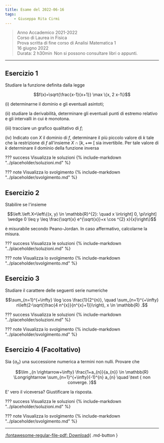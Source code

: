```yaml
---
title: Esame del 2022-06-16
tags:
    - Giuseppa Rita Cirmi
---
```


>Anno Accademico 2021-2022<br>
Corso di Laurea in Fisica<br>
Prova scritta di fine corso di Analisi Matematica 1<br>
16 giugno 2022<br>
Durata: $2 \mathrm{~h} 30 \min$<b3>
Non si possono consultare libri o appunti.

---

## Esercizio 1

Studiare la funzione definita dalla legge

$$f(x)=\sqrt{\frac{x-1}{x+1}} \max \{x, 2 x-1\}$$

\(i) determinarne il dominio e gli eventuali asintoti;

\(ii) studiare la derivabilità, determinare gli eventuali punti di
estremo relativo e gli intervalli in cui è monotona.

\(iii) tracciare un grafico qualitativo di $f$;

\(iv) Indicato con $X$ il dominio di $f$, determinare il più piccolo
valore di $k$ tale che la restrizione di $f$ all'insieme
$X \cap[k,+\infty$ \[ sia invertibile. Per tale valore di $k$
determinare il dominio della funzione inversa

??? success Visualizza le soluzioni
    {% include-markdown "../placeholder/soluzioni.md" %}

??? note Visualizza lo svolgimento
    {% include-markdown "../placeholder/svolgimento.md" %}

## Esercizio 2

Stabilire se l'insieme

$$\left.\left.X=\left\{(x, y) \in \mathbb{R}^{2}: \quad x \in\right] 0, \pi\right] \wedge 0 \leq y \leq \frac{\sqrt{x} e^{\sqrt{x}}+x \cos ^{2} x}{x}\right\}$$

è misurabile secondo Peano-Jordan. In caso affermativo, calcolarne la
misura.

??? success Visualizza le soluzioni
    {% include-markdown "../placeholder/soluzioni.md" %}

??? note Visualizza lo svolgimento
    {% include-markdown "../placeholder/svolgimento.md" %}

## Esercizio 3

Studiare il carattere delle seguenti serie numeriche

$$\sum_{n=1}^{+\infty} \log \cos \frac{1}{2^{n}}, \quad \sum_{n=1}^{+\infty} n\left(2-\sqrt{\frac{4 n^{x}}{n^{x}+1}}\right), x \in \mathbb{R} .$$

??? success Visualizza le soluzioni
    {% include-markdown "../placeholder/soluzioni.md" %}

??? note Visualizza lo svolgimento
    {% include-markdown "../placeholder/svolgimento.md" %}

## Esercizio 4 (Facoltativo)

Sia $\left\{a_{n}\right\}$ una successione numerica a
termini non nulli. Provare che

$$\lim _{n \rightarrow+\infty} \frac{1+a_{n}}{a_{n}} \in \mathbb{R} \Longrightarrow \sum_{n=1}^{+\infty}(-1)^{n} a_{n} \quad \text { non converge. }$$

E' vero il viceversa? Giustificare la risposta.

??? success Visualizza le soluzioni
    {% include-markdown "../placeholder/soluzioni.md" %}

??? note Visualizza lo svolgimento
    {% include-markdown "../placeholder/svolgimento.md" %}

---

[:fontawesome-regular-file-pdf: Download](pdf/2022-06-16.pdf){ .md-button }
